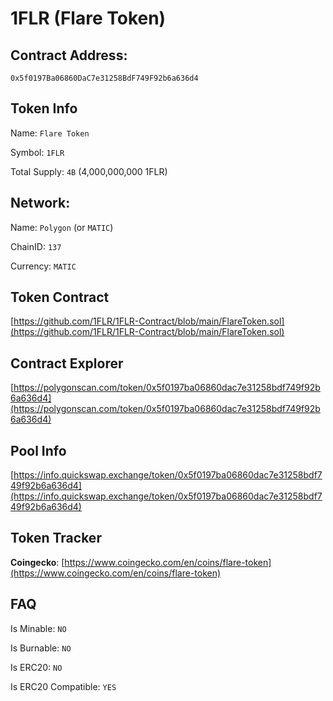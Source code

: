 # 1FLR (Flare Token)

## Contract Address:
`0x5f0197Ba06860DaC7e31258BdF749F92b6a636d4`

## Token Info
Name: `Flare Token`

Symbol: `1FLR`

Total Supply: `4B` (4,000,000,000 1FLR)

## Network:
Name: `Polygon` (or `MATIC`)

ChainID: `137`

Currency: `MATIC`

## Token Contract
[https://github.com/1FLR/1FLR-Contract/blob/main/FlareToken.sol](https://github.com/1FLR/1FLR-Contract/blob/main/FlareToken.sol)

## Contract Explorer
[https://polygonscan.com/token/0x5f0197ba06860dac7e31258bdf749f92b6a636d4](https://polygonscan.com/token/0x5f0197ba06860dac7e31258bdf749f92b6a636d4)

## Pool Info
[https://info.quickswap.exchange/token/0x5f0197ba06860dac7e31258bdf749f92b6a636d4](https://info.quickswap.exchange/token/0x5f0197ba06860dac7e31258bdf749f92b6a636d4)

## Token Tracker
**Coingecko**: [https://www.coingecko.com/en/coins/flare-token](https://www.coingecko.com/en/coins/flare-token)

## FAQ

Is Minable: `NO`

Is Burnable: `NO`

Is ERC20: `NO`

Is ERC20 Compatible: `YES`
